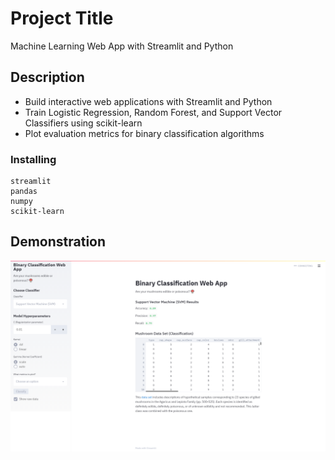 # Project Title

Machine Learning Web App with Streamlit and Python

## Description

* Build interactive web applications with Streamlit and Python
* Train Logistic Regression, Random Forest, and Support Vector Classifiers using scikit-learn
* Plot evaluation metrics for binary classification algorithms

### Installing

```
streamlit
pandas
numpy
scikit-learn
```

## Demonstration

![](/images/demo.png)




